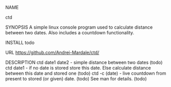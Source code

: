 NAME
  
  ctd
  
SYNOPSIS
A simple linux console program used to calculate distance between two dates. Also includes a countdown functionality.
  
INSTALL
  todo
  
URL
https://github.com/Andrei-Mardale/ctd/
  
DESCRIPTION
  ctd date1 date2 - simple distance between two dates (todo)
  ctd date1 - if no date is stored store this date. Else calculate distance between this date and stored one (todo)
  ctd -c (date) - live countdown from present to stored (or given) date. (todo)
  See man for details. (todo)
  
